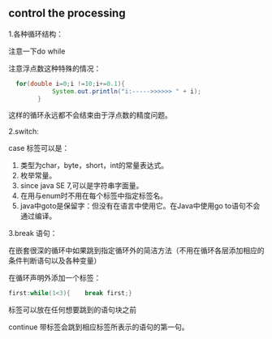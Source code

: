 ## control the processing

1.各种循环结构：

注意一下do while

注意浮点数这种特殊的情况：

```java
  for(double i=0;i !=10;i+=0.1){
            System.out.println("i:----->>>>>> " + i);
        }
```

这样的循环永远都不会结束由于浮点数的精度问题。

2.switch:

case 标签可以是：

1. 类型为char，byte，short，int的常量表达式。
2. 枚举常量。
3. since java SE 7,可以是字符串字面量。
4. 在用与enum时不用在每个标签中指定标签名。
5. java中goto是保留字：但没有在语言中使用它。在Java中使用go to语句不会通过编译。

3.break 语句：

在嵌套很深的循环中如果跳到指定循环外的简洁方法（不用在循环各层添加相应的条件判断语句以及各种变量）

在循环声明外添加一个标签：

```java
first:while(1<3){    break first;}
```

标签可以放在任何想要跳到的语句块之前

continue 带标签会跳到相应标签所表示的语句的第一句。
